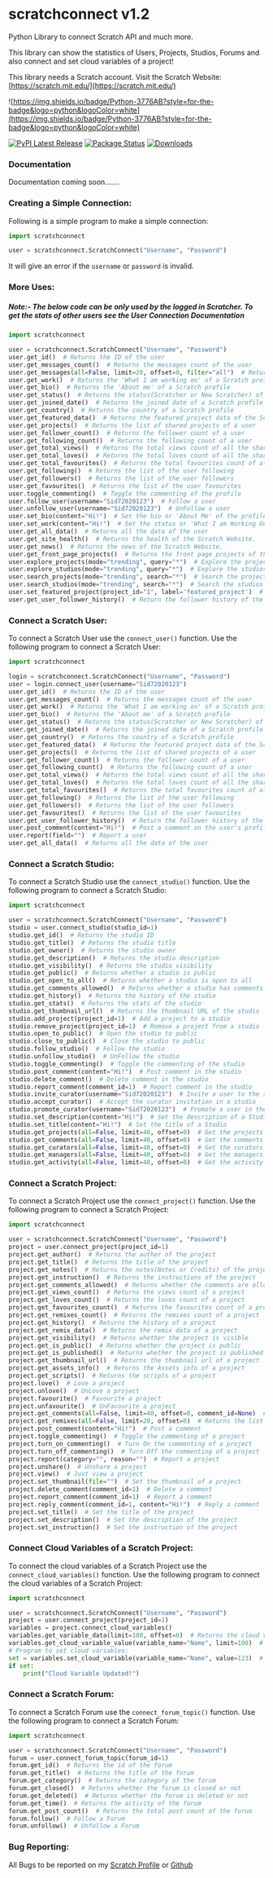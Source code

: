 # scratchconnect v1.2

Python Library to connect Scratch API and much more.

This library can show the statistics of Users, Projects, Studios, Forums and also connect and set cloud variables of a
project!

This library needs a Scratch account. Visit the Scratch Website: [https://scratch.mit.edu/](https://scratch.mit.edu/)

![https://img.shields.io/badge/Python-3776AB?style=for-the-badge&logo=python&logoColor=white](https://img.shields.io/badge/Python-3776AB?style=for-the-badge&logo=python&logoColor=white)

[![PyPI Latest Release](https://img.shields.io/pypi/v/scratchconnect.svg)](https://pypi.org/project/scratchconnect/)
[![Package Status](https://img.shields.io/pypi/status/scratchconnect.svg)](https://pypi.org/project/scratchconnect/)
[![Downloads](https://static.pepy.tech/personalized-badge/scratchconnect?period=total&units=international_system&left_color=black&right_color=orange&left_text=Downloads)](https://pepy.tech/project/scratchconnect)

### Documentation

Documentation coming soon.......

### Creating a Simple Connection:

Following is a simple program to make a simple connection:

```python
import scratchconnect

user = scratchconnect.ScratchConnect("Username", "Password")
```

It will give an error if the `username` or `password` is invalid.

### More Uses:

##### Note:- The below code can be only used by the logged in Scratcher. To get the stats of other users see the User Connection Documentation

```python
import scratchconnect

user = scratchconnect.ScratchConnect("Username", "Password")
user.get_id()  # Returns the ID of the user
user.get_messages_count()  # Returns the messages count of the user
user.get_messages(all=False, limit=20, offset=0, filter="all")  # Returns the messages
user.get_work()  # Returns the 'What I am working on' of a Scratch profile
user.get_bio()  # Returns the 'About me' of a Scratch profile
user.get_status()  # Returns the status(Scratcher or New Scratcher) of a Scratch profile
user.get_joined_date()  # Returns the joined date of a Scratch profile
user.get_country()  # Returns the country of a Scratch profile
user.get_featured_data()  # Returns the featured project data of the Scratch profile
user.get_projects()  # Returns the list of shared projects of a user
user.get_follower_count()  # Returns the follower count of a user
user.get_following_count()  # Returns the following count of a user
user.get_total_views()  # Returns the total views count of all the shared projects of a user
user.get_total_loves()  # Returns the total loves count of all the shared projects of a user
user.get_total_favourites()  # Returns the total favourites count of all the shared projects of a user
user.get_following()  # Returns the list of the user following
user.get_followers()  # Returns the list of the user followers
user.get_favourites()  # Returns the list of the user favourites
user.toggle_commenting()  # Toggle the commenting of the profile
user.follow_user(username="Sid72020123")  # Follow a user
user.unfollow_user(username="Sid72020123")  # UnFollow a user
user.set_bio(content="Hi!")  # Set the bio or 'About Me' of the profile
user.set_work(content="Hi!")  # Set the status or 'What I am Working On' of the profile
user.get_all_data()  # Returns all the data of the user
user.get_site_health()  # Returns the health of the Scratch Website.
user.get_news()  # Returns the news of the Scratch Website.
user.get_front_page_projects()  # Returns the front page projects of the Scratch Website.
user.explore_projects(mode="trending", query="*")  # Explore the projects
user.explore_studios(mode="trending", query="*")  # Explore the studios
user.search_projects(mode="trending", search="*")  # Search the projects
user.search_studios(mode="trending", search="*")  # Search the studios
user.set_featured_project(project_id="1", label='featured_project')  # Set the 'Featured Project' of a Scratch Profile
user.get_user_follower_history()  # Return the follower history of the user
```

### Connect a Scratch User:

To connect a Scratch User use the `connect_user()` function. Use the following program to connect a Scratch User:

```python
import scratchconnect

login = scratchconnect.ScratchConnect("Username", "Password")
user = login.connect_user(username="Sid72020123")
user.get_id()  # Returns the ID of the user
user.get_messages_count()  # Returns the messages count of the user
user.get_work()  # Returns the 'What I am working on' of a Scratch profile
user.get_bio()  # Returns the 'About me' of a Scratch profile
user.get_status()  # Returns the status(Scratcher or New Scratcher) of a Scratch profile
user.get_joined_date()  # Returns the joined date of a Scratch profile
user.get_country()  # Returns the country of a Scratch profile
user.get_featured_data()  # Returns the featured project data of the Scratch profile
user.get_projects()  # Returns the list of shared projects of a user
user.get_follower_count()  # Returns the follower count of a user
user.get_following_count()  # Returns the following count of a user
user.get_total_views()  # Returns the total views count of all the shared projects of a user
user.get_total_loves()  # Returns the total loves count of all the shared projects of a user
user.get_total_favourites()  # Returns the total favourites count of all the shared projects of a user
user.get_following()  # Returns the list of the user following
user.get_followers()  # Returns the list of the user followers
user.get_favourites()  # Returns the list of the user favourites
user.get_user_follower_history()  # Return the follower history of the user
user.post_comment(content="Hi!")  # Post a comment on the user's profile
user.report(field="")  # Report a user
user.get_all_data()  # Returns all the data of the user
```

### Connect a Scratch Studio:

To connect a Scratch Studio use the `connect_studio()` function. Use the following program to connect a Scratch Studio:

```python
import scratchconnect

user = scratchconnect.ScratchConnect("Username", "Password")
studio = user.connect_studio(studio_id=1)
studio.get_id()  # Returns the studio ID
studio.get_title()  # Returns the studio title
studio.get_owner()  # Returns the studio owner
studio.get_description()  # Returns the studio description
studio.get_visibility()  # Returns the studio visibility
studio.get_public()  # Returns whether a studio is public
studio.get_open_to_all()  # Returns whether a studio is open to all
studio.get_comments_allowed()  # Returns whether a studio has comments allowed
studio.get_history()  # Returns the history of the studio
studio.get_stats()  # Returns the stats of the studio
studio.get_thumbnail_url()  # Returns the thumbnail URL of the studio
studio.add_project(project_id=1)  # Add a project to a studio
studio.remove_project(project_id=1)  # Remove a project from a studio
studio.open_to_public()  # Open the studio to public
studio.close_to_public()  # Close the studio to public
studio.follow_studio()  # Follow the studio
studio.unfollow_studio()  # UnFollow the studio
studio.toggle_commenting()  # Toggle the commenting of the studio
studio.post_comment(content="Hi!")  # Post comment in the studio
studio.delete_comment()  # Delete comment in the studio
studio.report_comment(comment_id=1)  # Report comment in the studio
studio.invite_curator(username="Sid72020123")  # Invite a user to the studio
studio.accept_curator()  # Accept the curator invitation in a studio
studio.promote_curator(username="Sid72020123")  # Promote a user in the studio
studio.set_description(content="Hi!")  # Set the description of a Studio
studio.set_title(content="Hi!")  # Set the title of a Studio
studio.get_projects(all=False, limit=40, offset=0)  # Get the projects of the studio
studio.get_comments(all=False, limit=40, offset=0)  # Get the comments of the studio
studio.get_curators(all=False, limit=40, offset=0)  # Get the curators of the studio
studio.get_managers(all=False, limit=40, offset=0)  # Get the managers of the studio
studio.get_activity(all=False, limit=40, offset=0)  # Get the activity of the studio
```

### Connect a Scratch Project:

To connect a Scratch Project use the `connect_project()` function. Use the following program to connect a Scratch
Project:

```python
import scratchconnect

user = scratchconnect.ScratchConnect("Username", "Password")
project = user.connect_project(project_id=1)
project.get_author()  # Returns the author of the project
project.get_title()  # Returns the title of the project
project.get_notes()  # Returns the notes(Notes or Credits) of the project
project.get_instruction()  # Returns the instructions of the project
project.get_comments_allowed()  # Returns whether the comments are allowed in a project
project.get_views_count()  # Returns the views count of a project
project.get_loves_count()  # Returns the loves count of a project
project.get_favourites_count()  # Returns the favourites count of a project
project.get_remixes_count()  # Returns the remixes count of a project
project.get_history()  # Returns the history of a project
project.get_remix_data()  # Returns the remix data of a project
project.get_visibility()  # Returns whether the project is visible
project.get_is_public()  # Returns whether the project is public
project.get_is_published()  # Returns whether the project is published
project.get_thumbnail_url()  # Returns the thumbnail url of a project
project.get_assets_info()  # Returns the Assets info of a project
project.get_scripts()  # Returns the scripts of a project
project.love()  # Love a project
project.unlove()  # UnLove a project
project.favourite()  # Favourite a project
project.unfavourite()  # UnFavourite a project
project.get_comments(all=False, limit=40, offset=0, comment_id=None)  # Returns the list of comments of a project
project.get_remixes(all=False, limit=20, offset=0)  # Returns the list of remixes of a project
project.post_comment(content="Hi!")  # Post a comment
project.toggle_commenting()  # Toggle the commenting of a project
project.turn_on_commenting()  # Turn On the commenting of a project
project.turn_off_commenting()  # Turn Off the commenting of a project
project.report(category="", reason="")  # Report a project
project.unshare()  # Unshare a project
project.view()  # Just view a project
project.set_thumbnail(file="")  # Set the thumbnail of a project
project.delete_comment(comment_id=1)  # Delete a comment
project.report_comment(comment_id=1)  # Report a comment
project.reply_comment(comment_id=1, content="Hi!")  # Reply a comment
project.set_title()  # Set the title of the project
project.set_description()  # Set the description of the project
project.set_instruction()  # Set the instruction of the project
```

### Connect Cloud Variables of a Scratch Project:

To connect the cloud variables of a Scratch Project use the `connect_cloud_variables()` function. Use the following
program to connect the cloud variables of a Scratch Project:

```python
import scratchconnect

user = scratchconnect.ScratchConnect("Username", "Password")
project = user.connect_project(project_id=1)
variables = project.connect_cloud_variables()
variables.get_variable_data(limit=100, offset=0)  # Returns the cloud variable data
variables.get_cloud_variable_value(variable_name="Name", limit=100)  # Returns the cloud variable value
# Program to set cloud variables:
set = variables.set_cloud_variable(variable_name="Name", value=123)  # Set a Cloud Variable
if set:
    print("Cloud Variable Updated!")
```

### Connect a Scratch Forum:

To connect a Scratch Forum use the `connect_forum_topic()` function. Use the following program to connect a Scratch
Forum:

```python
import scratchconnect

user = scratchconnect.ScratchConnect("Username", "Password")
forum = user.connect_forum_topic(forum_id=1)
forum.get_id()  # Returns the id of the forum
forum.get_title()  # Returns the title of the forum
forum.get_category()  # Returns the category of the forum
forum.get_closed()  # Returns whether the forum is closed or not
forum.get_deleted()  # Returns whether the forum is deleted or not
forum.get_time()  # Returns the activity of the forum
forum.get_post_count()  # Returns the total post count of the forum
forum.follow()  # Follow a Forum
forum.unfollow()  # Unfollow a Forum
```

### Bug Reporting:

All Bugs to be reported on my [Scratch Profile](https://scratch.mit.edu/users/Sid72020123/)
or [Github](https://github.com/Sid72020123/scratchconnect/issues)
